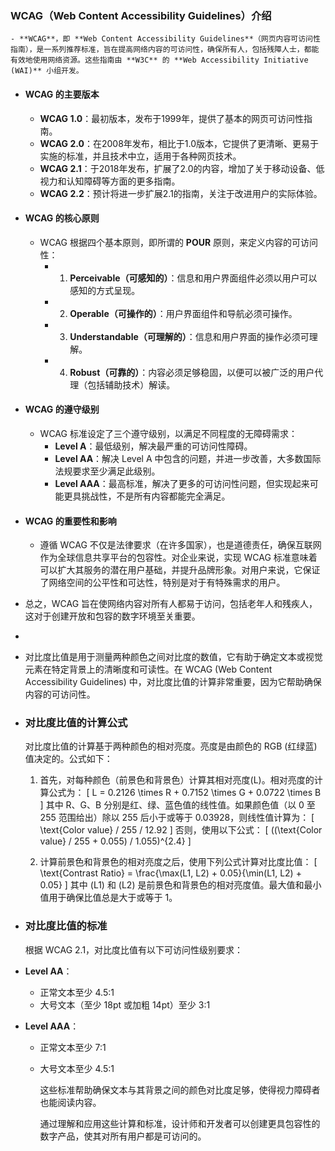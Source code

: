 ### WCAG（Web Content Accessibility Guidelines）介绍
	- **WCAG**，即 **Web Content Accessibility Guidelines**（网页内容可访问性指南），是一系列推荐标准，旨在提高网络内容的可访问性，确保所有人，包括残障人士，都能有效地使用网络资源。这些指南由 **W3C** 的 **Web Accessibility Initiative (WAI)** 小组开发。
- #### WCAG 的主要版本
	- **WCAG 1.0**：最初版本，发布于1999年，提供了基本的网页可访问性指南。
	- **WCAG 2.0**：在2008年发布，相比于1.0版本，它提供了更清晰、更易于实施的标准，并且技术中立，适用于各种网页技术。
	- **WCAG 2.1**：于2018年发布，扩展了2.0的内容，增加了关于移动设备、低视力和认知障碍等方面的更多指南。
	- **WCAG 2.2**：预计将进一步扩展2.1的指南，关注于改进用户的实际体验。
- #### WCAG 的核心原则
	- WCAG 根据四个基本原则，即所谓的 **POUR** 原则，来定义内容的可访问性：
		- 1. **Perceivable（可感知的）**：信息和用户界面组件必须以用户可以感知的方式呈现。
		- 2. **Operable（可操作的）**：用户界面组件和导航必须可操作。
		- 3. **Understandable（可理解的）**：信息和用户界面的操作必须可理解。
		- 4. **Robust（可靠的）**：内容必须足够稳固，以便可以被广泛的用户代理（包括辅助技术）解读。
- #### WCAG 的遵守级别
	- WCAG 标准设定了三个遵守级别，以满足不同程度的无障碍需求：
		- **Level A**：最低级别，解决最严重的可访问性障碍。
		- **Level AA**：解决 Level A 中包含的问题，并进一步改善，大多数国际法规要求至少满足此级别。
		- **Level AAA**：最高标准，解决了更多的可访问性问题，但实现起来可能更具挑战性，不是所有内容都能完全满足。
- #### WCAG 的重要性和影响
	- 遵循 WCAG 不仅是法律要求（在许多国家），也是道德责任，确保互联网作为全球信息共享平台的包容性。对企业来说，实现 WCAG 标准意味着可以扩大其服务的潜在用户基础，并提升品牌形象。对用户来说，它保证了网络空间的公平性和可达性，特别是对于有特殊需求的用户。
- 总之，WCAG 旨在使网络内容对所有人都易于访问，包括老年人和残疾人，这对于创建开放和包容的数字环境至关重要。
-
- 对比度比值是用于测量两种颜色之间对比度的数值，它有助于确定文本或视觉元素在特定背景上的清晰度和可读性。在 WCAG (Web Content Accessibility Guidelines) 中，对比度比值的计算非常重要，因为它帮助确保内容的可访问性。
- ### 对比度比值的计算公式
  
  对比度比值的计算基于两种颜色的相对亮度。亮度是由颜色的 RGB (红绿蓝) 值决定的。公式如下：
  
  1. 首先，对每种颜色（前景色和背景色）计算其相对亮度(L)。相对亮度的计算公式为：
   \[
   L = 0.2126 \times R + 0.7152 \times G + 0.0722 \times B
   \]
   其中 R、G、B 分别是红、绿、蓝色值的线性值。如果颜色值（以 0 至 255 范围给出）除以 255 后小于或等于 0.03928，则线性值计算为：
   \[
   \text{Color value} / 255 / 12.92
   \]
   否则，使用以下公式：
   \[
   ((\text{Color value} / 255 + 0.055) / 1.055)^{2.4}
   \]
  
  2. 计算前景色和背景色的相对亮度之后，使用下列公式计算对比度比值：
   \[
   \text{Contrast Ratio} = \frac{\max(L1, L2) + 0.05}{\min(L1, L2) + 0.05}
   \]
   其中 \(L1\) 和 \(L2\) 是前景色和背景色的相对亮度值。最大值和最小值用于确保比值总是大于或等于 1。
- ### 对比度比值的标准
  
  根据 WCAG 2.1，对比度比值有以下可访问性级别要求：
- **Level AA**：
	- 正常文本至少 4.5:1
	- 大号文本（至少 18pt 或加粗 14pt）至少 3:1
- **Level AAA**：
	- 正常文本至少 7:1
	- 大号文本至少 4.5:1
	  
	  这些标准帮助确保文本与其背景之间的颜色对比度足够，使得视力障碍者也能阅读内容。
	  
	  通过理解和应用这些计算和标准，设计师和开发者可以创建更具包容性的数字产品，使其对所有用户都是可访问的。